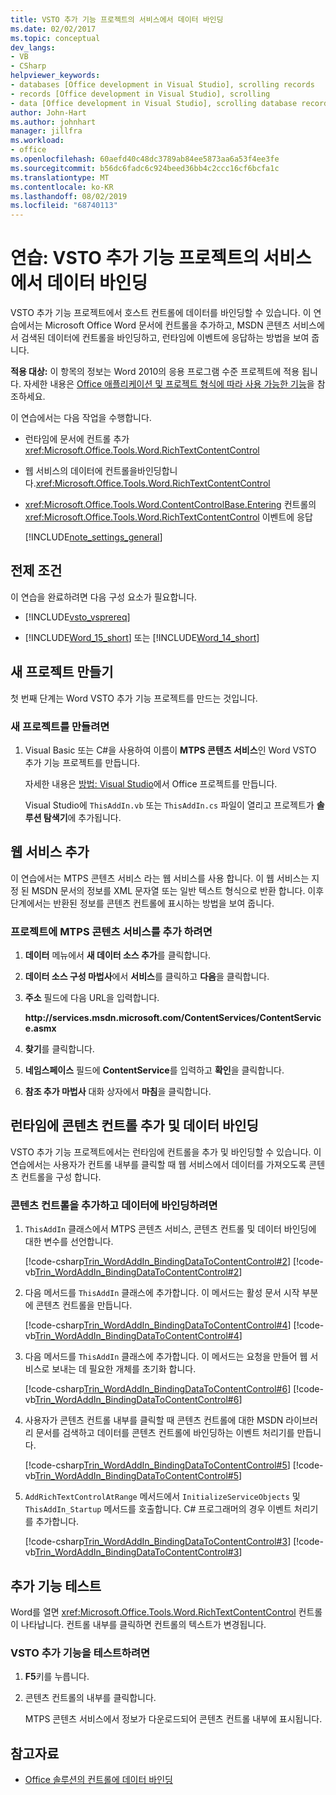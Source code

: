 ```yaml
---
title: VSTO 추가 기능 프로젝트의 서비스에서 데이터 바인딩
ms.date: 02/02/2017
ms.topic: conceptual
dev_langs:
- VB
- CSharp
helpviewer_keywords:
- databases [Office development in Visual Studio], scrolling records
- records [Office development in Visual Studio], scrolling
- data [Office development in Visual Studio], scrolling database records
author: John-Hart
ms.author: johnhart
manager: jillfra
ms.workload:
- office
ms.openlocfilehash: 60aefd40c48dc3789ab84ee5873aa6a53f4ee3fe
ms.sourcegitcommit: b56dc6fadc6c924beed36bb4c2ccc16cf6bcfa1c
ms.translationtype: MT
ms.contentlocale: ko-KR
ms.lasthandoff: 08/02/2019
ms.locfileid: "68740113"
---
```

# <a name="walkthrough-bind-to-data-from-a-service-in-a-vsto-add-in-project"></a>연습: VSTO 추가 기능 프로젝트의 서비스에서 데이터 바인딩
  VSTO 추가 기능 프로젝트에서 호스트 컨트롤에 데이터를 바인딩할 수 있습니다. 이 연습에서는 Microsoft Office Word 문서에 컨트롤을 추가하고, MSDN 콘텐츠 서비스에서 검색된 데이터에 컨트롤을 바인딩하고, 런타임에 이벤트에 응답하는 방법을 보여 줍니다.

 **적용 대상:** 이 항목의 정보는 Word 2010의 응용 프로그램 수준 프로젝트에 적용 됩니다. 자세한 내용은 [Office 애플리케이션 및 프로젝트 형식에 따라 사용 가능한 기능](../vsto/features-available-by-office-application-and-project-type.md)을 참조하세요.

 이 연습에서는 다음 작업을 수행합니다.

- 런타임에 문서에 컨트롤 추가 <xref:Microsoft.Office.Tools.Word.RichTextContentControl>

- 웹 서비스의 데이터에 컨트롤을바인딩합니다.<xref:Microsoft.Office.Tools.Word.RichTextContentControl>

- <xref:Microsoft.Office.Tools.Word.ContentControlBase.Entering> 컨트롤의 <xref:Microsoft.Office.Tools.Word.RichTextContentControl> 이벤트에 응답

  [!INCLUDE[note_settings_general](../sharepoint/includes/note-settings-general-md.md)]

## <a name="prerequisites"></a>전제 조건
 이 연습을 완료하려면 다음 구성 요소가 필요합니다.

- [!INCLUDE[vsto_vsprereq](../vsto/includes/vsto-vsprereq-md.md)]

- [!INCLUDE[Word_15_short](../vsto/includes/word-15-short-md.md)] 또는 [!INCLUDE[Word_14_short](../vsto/includes/word-14-short-md.md)]

## <a name="create-a-new-project"></a>새 프로젝트 만들기
 첫 번째 단계는 Word VSTO 추가 기능 프로젝트를 만드는 것입니다.

### <a name="to-create-a-new-project"></a>새 프로젝트를 만들려면

1. Visual Basic 또는 C#을 사용하여 이름이 **MTPS 콘텐츠 서비스**인 Word VSTO 추가 기능 프로젝트를 만듭니다.

     자세한 내용은 [방법: Visual Studio](../vsto/how-to-create-office-projects-in-visual-studio.md)에서 Office 프로젝트를 만듭니다.

     Visual Studio에 `ThisAddIn.vb` 또는 `ThisAddIn.cs` 파일이 열리고 프로젝트가 **솔루션 탐색기**에 추가됩니다.

## <a name="add-a-web-service"></a>웹 서비스 추가
 이 연습에서는 MTPS 콘텐츠 서비스 라는 웹 서비스를 사용 합니다. 이 웹 서비스는 지정 된 MSDN 문서의 정보를 XML 문자열 또는 일반 텍스트 형식으로 반환 합니다. 이후 단계에서는 반환된 정보를 콘텐츠 컨트롤에 표시하는 방법을 보여 줍니다.

### <a name="to-add-the-mtps-content-service-to-the-project"></a>프로젝트에 MTPS 콘텐츠 서비스를 추가 하려면

1. **데이터** 메뉴에서 **새 데이터 소스 추가**를 클릭합니다.

2. **데이터 소스 구성 마법사**에서 **서비스**를 클릭하고 **다음**을 클릭합니다.

3. **주소** 필드에 다음 URL을 입력합니다.

     **http:\//services.msdn.microsoft.com/ContentServices/ContentService.asmx**

4. **찾기**를 클릭합니다.

5. **네임스페이스** 필드에 **ContentService**를 입력하고 **확인**을 클릭합니다.

6. **참조 추가 마법사** 대화 상자에서 **마침**을 클릭합니다.

## <a name="add-a-content-control-and-bind-to-data-at-runtime"></a>런타임에 콘텐츠 컨트롤 추가 및 데이터 바인딩
 VSTO 추가 기능 프로젝트에서는 런타임에 컨트롤을 추가 및 바인딩할 수 있습니다. 이 연습에서는 사용자가 컨트롤 내부를 클릭할 때 웹 서비스에서 데이터를 가져오도록 콘텐츠 컨트롤을 구성 합니다.

### <a name="to-add-a-content-control-and-bind-to-data"></a>콘텐츠 컨트롤을 추가하고 데이터에 바인딩하려면

1. `ThisAddIn` 클래스에서 MTPS 콘텐츠 서비스, 콘텐츠 컨트롤 및 데이터 바인딩에 대한 변수를 선언합니다.

     [!code-csharp[Trin_WordAddIn_BindingDataToContentControl#2](../vsto/codesnippet/CSharp/trin_wordaddin_bindingdatatocontentcontrol/ThisAddIn.cs#2)]
     [!code-vb[Trin_WordAddIn_BindingDataToContentControl#2](../vsto/codesnippet/VisualBasic/trin_wordaddin_bindingdatatocontentcontrol/ThisAddIn.vb#2)]

2. 다음 메서드를 `ThisAddIn` 클래스에 추가합니다. 이 메서드는 활성 문서 시작 부분에 콘텐츠 컨트롤을 만듭니다.

     [!code-csharp[Trin_WordAddIn_BindingDataToContentControl#4](../vsto/codesnippet/CSharp/trin_wordaddin_bindingdatatocontentcontrol/ThisAddIn.cs#4)]
     [!code-vb[Trin_WordAddIn_BindingDataToContentControl#4](../vsto/codesnippet/VisualBasic/trin_wordaddin_bindingdatatocontentcontrol/ThisAddIn.vb#4)]

3. 다음 메서드를 `ThisAddIn` 클래스에 추가합니다. 이 메서드는 요청을 만들어 웹 서비스로 보내는 데 필요한 개체를 초기화 합니다.

     [!code-csharp[Trin_WordAddIn_BindingDataToContentControl#6](../vsto/codesnippet/CSharp/trin_wordaddin_bindingdatatocontentcontrol/ThisAddIn.cs#6)]
     [!code-vb[Trin_WordAddIn_BindingDataToContentControl#6](../vsto/codesnippet/VisualBasic/trin_wordaddin_bindingdatatocontentcontrol/ThisAddIn.vb#6)]

4. 사용자가 콘텐츠 컨트롤 내부를 클릭할 때 콘텐츠 컨트롤에 대한 MSDN 라이브러리 문서를 검색하고 데이터를 콘텐츠 컨트롤에 바인딩하는 이벤트 처리기를 만듭니다.

     [!code-csharp[Trin_WordAddIn_BindingDataToContentControl#5](../vsto/codesnippet/CSharp/trin_wordaddin_bindingdatatocontentcontrol/ThisAddIn.cs#5)]
     [!code-vb[Trin_WordAddIn_BindingDataToContentControl#5](../vsto/codesnippet/VisualBasic/trin_wordaddin_bindingdatatocontentcontrol/ThisAddIn.vb#5)]

5. `AddRichTextControlAtRange` 메서드에서 `InitializeServiceObjects` 및 `ThisAddIn_Startup` 메서드를 호출합니다. C# 프로그래머의 경우 이벤트 처리기를 추가합니다.

     [!code-csharp[Trin_WordAddIn_BindingDataToContentControl#3](../vsto/codesnippet/CSharp/trin_wordaddin_bindingdatatocontentcontrol/ThisAddIn.cs#3)]
     [!code-vb[Trin_WordAddIn_BindingDataToContentControl#3](../vsto/codesnippet/VisualBasic/trin_wordaddin_bindingdatatocontentcontrol/ThisAddIn.vb#3)]

## <a name="test-the-add-in"></a>추가 기능 테스트
 Word를 열면 <xref:Microsoft.Office.Tools.Word.RichTextContentControl> 컨트롤이 나타납니다. 컨트롤 내부를 클릭하면 컨트롤의 텍스트가 변경됩니다.

### <a name="to-test-the-vsto-add-in"></a>VSTO 추가 기능을 테스트하려면

1. **F5**키를 누릅니다.

2. 콘텐츠 컨트롤의 내부를 클릭합니다.

     MTPS 콘텐츠 서비스에서 정보가 다운로드되어 콘텐츠 컨트롤 내부에 표시됩니다.

## <a name="see-also"></a>참고자료
- [Office 솔루션의 컨트롤에 데이터 바인딩](../vsto/binding-data-to-controls-in-office-solutions.md)
